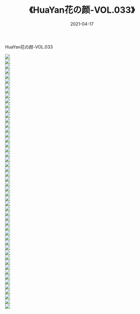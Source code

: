 ﻿---
layout: post
title:  《HuaYan花の颜-VOL.033》
date:   2021-04-17
img: http://img.660000.xyz/Sharelink/网络美图/2021/HuaYan花の颜-VOL.033/000.jpg
categories: [美女, 清纯, 唯美]
---

HuaYan花の颜-VOL.033

  ![](http://img.660000.xyz/Sharelink/网络美图/2021/HuaYan花の颜-VOL.033/001.jpg) <br> ![](http://img.660000.xyz/Sharelink/网络美图/2021/HuaYan花の颜-VOL.033/002.jpg) <br> ![](http://img.660000.xyz/Sharelink/网络美图/2021/HuaYan花の颜-VOL.033/003.jpg) <br> ![](http://img.660000.xyz/Sharelink/网络美图/2021/HuaYan花の颜-VOL.033/004.jpg) <br> ![](http://img.660000.xyz/Sharelink/网络美图/2021/HuaYan花の颜-VOL.033/005.jpg) <br> ![](http://img.660000.xyz/Sharelink/网络美图/2021/HuaYan花の颜-VOL.033/006.jpg) <br> ![](http://img.660000.xyz/Sharelink/网络美图/2021/HuaYan花の颜-VOL.033/007.jpg) <br> ![](http://img.660000.xyz/Sharelink/网络美图/2021/HuaYan花の颜-VOL.033/008.jpg) <br> ![](http://img.660000.xyz/Sharelink/网络美图/2021/HuaYan花の颜-VOL.033/009.jpg) <br> ![](http://img.660000.xyz/Sharelink/网络美图/2021/HuaYan花の颜-VOL.033/010.jpg) <br> ![](http://img.660000.xyz/Sharelink/网络美图/2021/HuaYan花の颜-VOL.033/011.jpg) <br> ![](http://img.660000.xyz/Sharelink/网络美图/2021/HuaYan花の颜-VOL.033/012.jpg) <br> ![](http://img.660000.xyz/Sharelink/网络美图/2021/HuaYan花の颜-VOL.033/013.jpg) <br> ![](http://img.660000.xyz/Sharelink/网络美图/2021/HuaYan花の颜-VOL.033/014.jpg) <br> ![](http://img.660000.xyz/Sharelink/网络美图/2021/HuaYan花の颜-VOL.033/015.jpg) <br> ![](http://img.660000.xyz/Sharelink/网络美图/2021/HuaYan花の颜-VOL.033/016.jpg) <br> ![](http://img.660000.xyz/Sharelink/网络美图/2021/HuaYan花の颜-VOL.033/017.jpg) <br> ![](http://img.660000.xyz/Sharelink/网络美图/2021/HuaYan花の颜-VOL.033/018.jpg) <br> ![](http://img.660000.xyz/Sharelink/网络美图/2021/HuaYan花の颜-VOL.033/019.jpg) <br> ![](http://img.660000.xyz/Sharelink/网络美图/2021/HuaYan花の颜-VOL.033/020.jpg) <br> ![](http://img.660000.xyz/Sharelink/网络美图/2021/HuaYan花の颜-VOL.033/021.jpg) <br> ![](http://img.660000.xyz/Sharelink/网络美图/2021/HuaYan花の颜-VOL.033/022.jpg) <br> ![](http://img.660000.xyz/Sharelink/网络美图/2021/HuaYan花の颜-VOL.033/023.jpg) <br> ![](http://img.660000.xyz/Sharelink/网络美图/2021/HuaYan花の颜-VOL.033/024.jpg) <br> ![](http://img.660000.xyz/Sharelink/网络美图/2021/HuaYan花の颜-VOL.033/025.jpg) <br> ![](http://img.660000.xyz/Sharelink/网络美图/2021/HuaYan花の颜-VOL.033/026.jpg) <br> ![](http://img.660000.xyz/Sharelink/网络美图/2021/HuaYan花の颜-VOL.033/027.jpg) <br> ![](http://img.660000.xyz/Sharelink/网络美图/2021/HuaYan花の颜-VOL.033/028.jpg) <br> ![](http://img.660000.xyz/Sharelink/网络美图/2021/HuaYan花の颜-VOL.033/029.jpg) <br> ![](http://img.660000.xyz/Sharelink/网络美图/2021/HuaYan花の颜-VOL.033/030.jpg) <br> ![](http://img.660000.xyz/Sharelink/网络美图/2021/HuaYan花の颜-VOL.033/031.jpg) <br> ![](http://img.660000.xyz/Sharelink/网络美图/2021/HuaYan花の颜-VOL.033/032.jpg) <br> ![](http://img.660000.xyz/Sharelink/网络美图/2021/HuaYan花の颜-VOL.033/033.jpg) <br> ![](http://img.660000.xyz/Sharelink/网络美图/2021/HuaYan花の颜-VOL.033/034.jpg) <br> ![](http://img.660000.xyz/Sharelink/网络美图/2021/HuaYan花の颜-VOL.033/035.jpg) <br> ![](http://img.660000.xyz/Sharelink/网络美图/2021/HuaYan花の颜-VOL.033/036.jpg) <br> ![](http://img.660000.xyz/Sharelink/网络美图/2021/HuaYan花の颜-VOL.033/037.jpg) <br> ![](http://img.660000.xyz/Sharelink/网络美图/2021/HuaYan花の颜-VOL.033/038.jpg) <br> ![](http://img.660000.xyz/Sharelink/网络美图/2021/HuaYan花の颜-VOL.033/039.jpg) <br> ![](http://img.660000.xyz/Sharelink/网络美图/2021/HuaYan花の颜-VOL.033/040.jpg) <br> ![](http://img.660000.xyz/Sharelink/网络美图/2021/HuaYan花の颜-VOL.033/041.jpg) <br> ![](http://img.660000.xyz/Sharelink/网络美图/2021/HuaYan花の颜-VOL.033/042.jpg) <br> ![](http://img.660000.xyz/Sharelink/网络美图/2021/HuaYan花の颜-VOL.033/043.jpg) <br> ![](http://img.660000.xyz/Sharelink/网络美图/2021/HuaYan花の颜-VOL.033/044.jpg) <br> ![](http://img.660000.xyz/Sharelink/网络美图/2021/HuaYan花の颜-VOL.033/045.jpg) <br> ![](http://img.660000.xyz/Sharelink/网络美图/2021/HuaYan花の颜-VOL.033/046.jpg) <br> ![](http://img.660000.xyz/Sharelink/网络美图/2021/HuaYan花の颜-VOL.033/047.jpg) <br> ![](http://img.660000.xyz/Sharelink/网络美图/2021/HuaYan花の颜-VOL.033/048.jpg) <br> ![](http://img.660000.xyz/Sharelink/网络美图/2021/HuaYan花の颜-VOL.033/049.jpg) <br> ![](http://img.660000.xyz/Sharelink/网络美图/2021/HuaYan花の颜-VOL.033/050.jpg) <br> ![](http://img.660000.xyz/Sharelink/网络美图/2021/HuaYan花の颜-VOL.033/051.jpg) <br> ![](http://img.660000.xyz/Sharelink/网络美图/2021/HuaYan花の颜-VOL.033/052.jpg) <br>